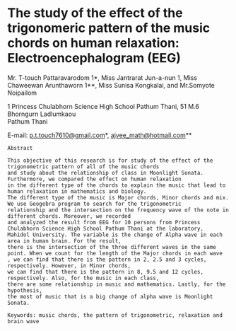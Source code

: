 # The study of the effect of the trigonomeric pattern of the music chords on human relaxation: Electroencephalogram (EEG)

Mr. T-touch Pattaravarodom 1*, Miss Jantrarat Jun-a-nun 1, 
Miss Chaweewan Arunthaworn 1**, Miss Sunisa Kongkalai, and Mr.Somyote Noipailom

1 Princess Chulabhorn Science High School Pathum Thani, 
51 M.6 Bhorngurn Ladlumkaou  
Pathum Thani

E-mail: p.t.touch7610@gmail.com*, ajvee_math@hotmail.com**

```
Abstract 

This objective of this research is for study of the effect of the trigonometric pattern of all of the music chords 
and study about the relationship of class in Moonlight Sonata. Furthermore, we compared the effect on human relaxation 
in the different type of the chords to explain the music that lead to human relaxation in mathematics and biology. 
The different type of the music is Major chords, Minor chords and mix. We use Geogebra program to search for the trigonometric 
relationship and the intersection on the frequency wave of the note in different chords. Moreover, we recorded 
and analyzed the result from EEG for 10 persons from Princess Chulabhorn Science High School Pathum Thani at the laboratory, 
Mahidol University. The variable is the change of Alpha wave in each area in human brain. For the result, 
there is the intersection of the three different waves in the same point. When we count for the length of the Major chords in each wave
, we can find that there is the pattern in 2, 2.5 and 3 cycles, respectively. However, in Minor chords, 
we can find that there is the pattern in 8, 9.5 and 12 cycles, respectively. Also, for the music in each class, 
there are some relationship in music and mathematics. Lastly, for the hypothesis, 
the most of music that is a big change of alpha wave is Moonlight Sonata. 

Keywords: music chords, the pattern of trigonometric, relaxation and brain wave
```
